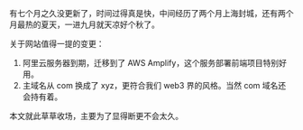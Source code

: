 有七个月之久没更新了，时间过得真是快，中间经历了两个月上海封城，还有两个月最热的夏天，一进九月就天凉好个秋了。

关于网站值得一提的变更：
1. 阿里云服务器到期，迁移到了 AWS Amplify，这个服务部署前端项目特别好用。
2. 主域名从 com 换成了 xyz，更符合我们 web3 界的风格。当然 com 域名还会持有着。

本文就此草草收场，主要为了显得断更不会太久。